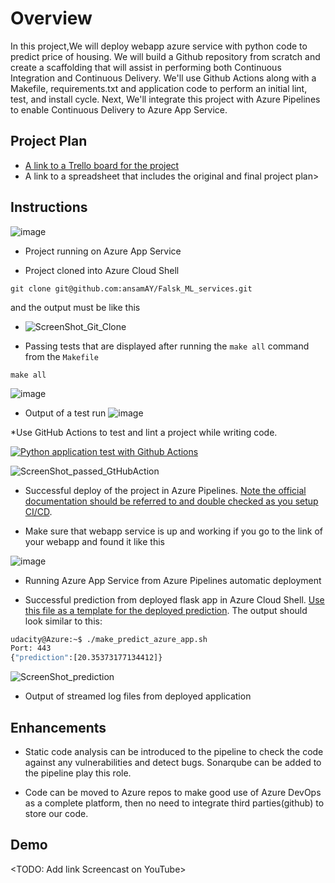 # Overview

In this project,We will deploy webapp azure service with python code to predict price of housing. We will build a Github repository from scratch and create a scaffolding that will assist in performing both Continuous Integration and Continuous Delivery. We'll use Github Actions along with a Makefile, requirements.txt and application code to perform an initial lint, test, and install cycle. Next, We'll integrate this project with Azure Pipelines to enable Continuous Delivery to Azure App Service.

## Project Plan
* [A link to a Trello board for the project](https://trello.com/b/85S9Cc1Z/planning)
* A link to a spreadsheet that includes the original and final project plan>

## Instructions

![image](https://user-images.githubusercontent.com/19666746/197639382-663672d9-966e-4c04-9c6a-3e5a22cf7792.png)


* Project running on Azure App Service

* Project cloned into Azure Cloud Shell

 ```
 git clone git@github.com:ansamAY/Falsk_ML_services.git
 ```
 and the output must be like this
 
* ![ScreenShot_Git_Clone](https://user-images.githubusercontent.com/19666746/197641851-a86c1296-a4f8-4455-bd6b-abf6cadd6558.PNG)


* Passing tests that are displayed after running the `make all` command from the `Makefile`
```
make all
```

![image](https://user-images.githubusercontent.com/19666746/198050296-6d19a25b-e20c-46f8-a027-d5766bd97fb4.png)


* Output of a test run
 ![image](https://user-images.githubusercontent.com/19666746/198050049-5c60ccff-ea38-4ecb-8591-0812b4a4d258.png)


*Use GitHub Actions to test and lint a project while writing code.

[![Python application test with Github Actions](https://github.com/ansamAY/udacity_project_6/actions/workflows/pythonapp.yml/badge.svg)](https://github.com/ansamAY/udacity_project_6/actions/workflows/pythonapp.yml)

![ScreenShot_passed_GtHubAction](https://user-images.githubusercontent.com/19666746/197643717-6cba8692-43f4-44ed-9a50-604311880b54.PNG)

* Successful deploy of the project in Azure Pipelines.  [Note the official documentation should be referred to and double checked as you setup CI/CD](https://docs.microsoft.com/en-us/azure/devops/pipelines/ecosystems/python-webapp?view=azure-devops).


* Make sure that webapp service is up and working if you go to the link of your webapp and found it like this

![image](https://user-images.githubusercontent.com/19666746/197645035-2005a818-6b40-4588-bec1-250db29d9616.png)



* Running Azure App Service from Azure Pipelines automatic deployment

* Successful prediction from deployed flask app in Azure Cloud Shell.  [Use this file as a template for the deployed prediction](https://github.com/udacity/nd082-Azure-Cloud-DevOps-Starter-Code/blob/master/C2-AgileDevelopmentwithAzure/project/starter_files/flask-sklearn/make_predict_azure_app.sh).
The output should look similar to this:

```bash
udacity@Azure:~$ ./make_predict_azure_app.sh
Port: 443
{"prediction":[20.35373177134412]}
```
![ScreenShot_prediction](https://user-images.githubusercontent.com/19666746/197642334-76442fce-8bae-4743-9acd-f6ca23c27763.PNG)


* Output of streamed log files from deployed application

> 

## Enhancements

- Static code analysis can be introduced to the pipeline to check the code against any vulnerabilities and detect bugs. Sonarqube can be added to the pipeline play this role.

- Code can be moved to Azure repos to make good use of Azure DevOps as a complete platform, then no need to integrate third parties(github) to store our code.

## Demo 

<TODO: Add link Screencast on YouTube>


